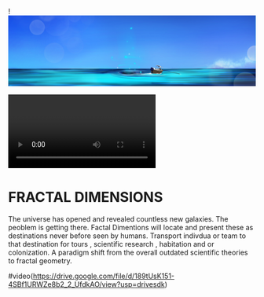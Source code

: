 !![mage](Banner.med.png)


<video>https://drive.google.com/file/d/1ZHeBTjQSEIB7oT3VJiHnhVkAyhpNLshW/view?usp=drivesdk
<img src="https://user-images.githubusercontent.com/73097560/115834477-dbab4500-a447-11eb-908a-139a6edaec5c.gif">
<br>

# FRACTAL DIMENSIONS
The universe has opened and revealed countless new galaxies. The peoblem is getting there.
Factal Dimentions will locate and present these as destinations never before seen by humans.
Transport indivdua or team to that destination for tours , scientific research , habitation and or  colonization.
A paradigm shift from the overall outdated scientific theories to fractal geometry.

#video(https://drive.google.com/file/d/189tUsK151-4SBf1URWZe8b2_2_UfdkAO/view?usp=drivesdk)
